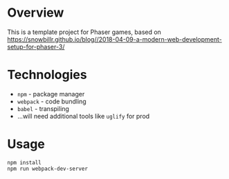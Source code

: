 # Overview

This is a template project for Phaser games, based on https://snowbillr.github.io/blog//2018-04-09-a-modern-web-development-setup-for-phaser-3/

# Technologies

- `npm` - package manager
- `webpack` - code bundling
- `babel` - transpiling
- ...will need additional tools like `uglify` for prod

# Usage

```
npm install
npm run webpack-dev-server
```
